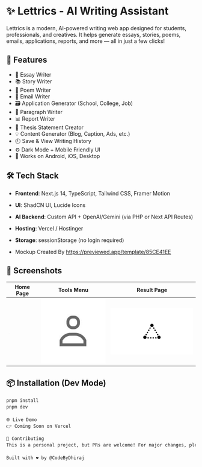 # ✨ Lettrics - AI Writing Assistant

Lettrics is a modern, AI-powered writing web app designed for students, professionals, and creatives. It helps generate essays, stories, poems, emails, applications, reports, and more — all in just a few clicks!

## 🚀 Features

- 🎯 Essay Writer
- 📚 Story Writer
- 📝 Poem Writer
- 📧 Email Writer
- 🗃 Application Generator (School, College, Job)
- 📄 Paragraph Writer
- 📊 Report Writer
- 🧠 Thesis Statement Creator
- 💡 Content Generator (Blog, Caption, Ads, etc.)
- 🕘 Save & View Writing History
- ⚙️ Dark Mode + Mobile Friendly UI
- 📱 Works on Android, iOS, Desktop

## 🛠 Tech Stack

- **Frontend**: Next.js 14, TypeScript, Tailwind CSS, Framer Motion
- **UI**: ShadCN UI, Lucide Icons
- **AI Backend**: Custom API + OpenAI/Gemini (via PHP or Next API Routes)
- **Hosting**: Vercel / Hostinger
- **Storage**: sessionStorage (no login required)

- Mockup Created By https://previewed.app/template/85CE41EE


## 📸 Screenshots

| Home Page | Tools Menu | Result Page |
|-----------|------------|--------------|
| ![Home](public/placeholder.jpg) | ![Tools](public/placeholder-user.jpg) | ![Result](public/placeholder-logo.png) |

## 📦 Installation (Dev Mode)

```bash
pnpm install
pnpm dev

🌐 Live Demo
👉 Coming Soon on Vercel

🧪 Contributing
This is a personal project, but PRs are welcome! For major changes, please open an issue first.

Built with ❤️ by @CodeByDhiraj
